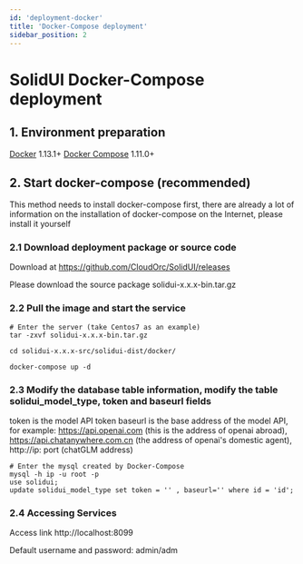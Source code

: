 ```yaml
---
id: 'deployment-docker'
title: 'Docker-Compose deployment'
sidebar_position: 2
---
```


# SolidUI Docker-Compose deployment

## 1. Environment preparation

[Docker](https://docs.docker.com/engine/install/) 1.13.1+
[Docker Compose](https://docs.docker.com/compose/) 1.11.0+

## 2. Start docker-compose (recommended)

This method needs to install docker-compose first, there are already a lot of information on the installation of docker-compose on the Internet, please install it yourself

### 2.1 Download deployment package or source code

Download at https://github.com/CloudOrc/SolidUI/releases

Please download the source package solidui-x.x.x-bin.tar.gz


### 2.2 Pull the image and start the service

```shell script
# Enter the server (take Centos7 as an example)
tar -zxvf solidui-x.x.x-bin.tar.gz

cd solidui-x.x.x-src/solidui-dist/docker/

docker-compose up -d

```

### 2.3 Modify the database table information, modify the table solidui_model_type, token and baseurl fields

token is the model API token
baseurl is the base address of the model API, for example: https://api.openai.com (this is the address of openai abroad), https://api.chatanywhere.com.cn (the address of openai's domestic agent), http://ip: port (chatGLM address)

```shell script
# Enter the mysql created by Docker-Compose
mysql -h ip -u root -p
use solidui;
update solidui_model_type set token = '' , baseurl='' where id = 'id';

```

### 2.4 Accessing Services

Access link http://localhost:8099

Default username and password: admin/adm